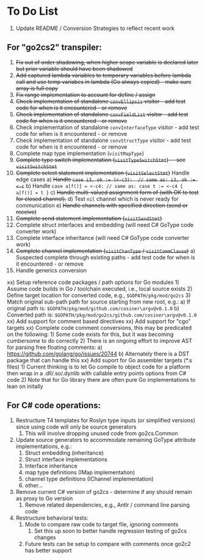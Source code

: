 # To Do List

01) Update README / Conversion Strategies to reflect recent work

## For "go2cs2" transpiler:

01) ~~Fix out of order shadowing, when higher scope variable is declared later but prior variable should have been shadowed~~
02) ~~Add captured lambda variables to temporary variables before lambda call and use temp variabes in lambda (Go always copied) - make sure array is full copy~~
03) ~~Fix range implementation to account for define / assign~~
04) ~~Check implementation of standalone `convEllipsis` visitor - add test code for when is it encountered - or remove~~
05) ~~Check implementation of standalone `convFieldList` visitor - add test code for when is it encountered - or remove~~
06) Check implementation of standalone `convInterfaceType` visitor - add test code for when is it encountered - or remove
07) Check implementation of standalone `convStructType` visitor - add test code for when is it encountered - or remove
08) Complete map type implementation (`visitMapType`)
09) ~~Complete type switch implementation (`visitTypeSwitchStmt`) -- see `visitSwitchStmt`~~
10) ~~Complete select statement implementation (`visitSelectStmt`)~~ Handle edge cases
  a) ~~Handle `case i3, ok := (<-c3):  // same as: i3, ok := <-c`~~
  b) Handle `case a[f()] = <-c4: // same as: case t := <-c4 { a[f()] = t }`
  c) ~~Handle multi-valued assignment form of (with OK to test for closed channel).~~
  d) Test `nil` channel which is never ready for communication
  e) ~~Handle channels with specified direction (send or receive)~~
11) ~~Complete send statement implementation (`visitSendStmt`)~~
12) Complete struct interfaces and embedding (will need C# GoType code converter work)
13) Complete interface inheritance (will need C# GoType code converter work)
14) ~~Complete channel implementation (`visitChanType` / `visitCommClause`)~~
  a) Suspected complete through existing paths - add test code for when is it encountered - or remove
15) Handle generics conversion

xx) Setup reference code packages / path options for Go modules
    1) Assume code builds in Go / toolchain executed, i.e., local source exists
    2) Define target location for converted code, e.g., `$GOPATH/pkg/mod/go2cs`
    3) Match original sub-path path for source starting from new root, e.g.:
       a) If original path is: `$GOPATH/pkg/mod/github.com/cosiner\argv@v0.1.0`
       b) Converted path is: `$GOPATH/pkg/mod/go2cs/github.com/cosiner\argv@v0.1.0`
xx) Add support for comment based directives
xx) Add support for "cgo" targets
xx) Complete code comment conversions, this may be predicated on the following:
    1) Some code exists for this, but it was becoming cumbersome to do correctly
    2) There is an ongoing effort to improve AST for parsing free floating comments:
       a) https://github.com/golang/go/issues/20744 
       b) Alternately there is a DST package that can handle this
xx) Add suport for Go assembler targets (*.s files)
    1) Current thinking is to let Go compile to object code for a platform then
       wrap in a .dll/.so/.dynlib with callable entry points options from C# code
    2) Note that for Go library there are often pure Go implementations to lean on initally

## For C# code operations:

01) Restructure T4 templates for Roslyn type inputs (or simplified versions) since using code will only be source generators
    1) This will involve dropping unused code from go2cs.Common
02) Update source generators to accommodate remaining GoType attribute implementations, e.g.:
    1) Struct embedding (inheritance)
    2) Struct interface implementations
    3) Interface inheritance
    4) map type definitions (IMap implementation)
    5) channel type definitions (IChannel implementation)
    6) other...
03) Remove current C# version of go2cs - determine if any should remain as proxy to Go version
    1) Remove related dependencies, e.g., Antlr / command line parsing code
04) Restructure behavioral tests:
    1) Mode to compare raw code to target file, ignoring comments
       1) Set this up soon to better handle regression testing of go2cs changes
    2) Future tests can be setup to compare with comments once go2c2 has better support